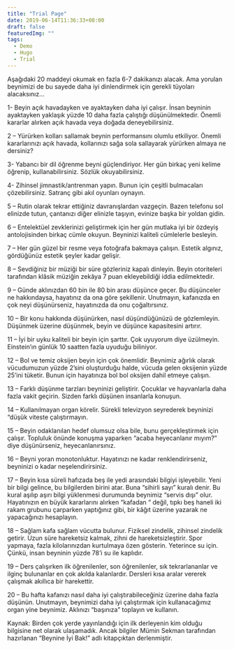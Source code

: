 ```yaml
---
title: "Trial Page"
date: 2019-06-14T11:36:33+08:00
draft: false
featuredImg: ""
tags: 
  - Demo
  - Hugo
  - Trial
---
```


Aşağıdaki 20 maddeyi okumak en fazla 6-7 dakikanızı alacak. Ama yorulan beynimizi de bu sayede daha iyi dinlendirmek için gerekli tüyoları alacaksınız…

1- Beyin açık havadayken ve ayaktayken daha iyi çalışır. İnsan beyninin ayaktayken yaklaşık yüzde 10 daha fazla çalıştığı düşünülmektedir. Önemli kararlar alırken açık havada veya doğada deneyebilirsiniz.

2 – Yürürken kolları sallamak beynin performansını olumlu etkiliyor. Önemli kararlarınızı açık havada, kollarınızı sağa sola sallayarak yürürken almaya ne dersiniz?

3- Yabancı bir dil öğrenme beyni güçlendiriyor. Her gün birkaç yeni kelime öğrenip, kullanabilirsiniz. Sözlük okuyabilirsiniz.

4- Zihinsel jimnastik/antrenman yapın. Bunun için çeşitli bulmacaları çözebilirsiniz. Satranç gibi akıl oyunları oynayın.

5 – Rutin olarak tekrar ettiğiniz davranışlardan vazgeçin. Bazen telefonu sol elinizde tutun, çantanızı diğer elinizle taşıyın, evinize başka bir yoldan gidin.

6 – Entelektüel zevklerinizi geliştirmek için her gün mutlaka iyi bir özdeyiş antolojisinden birkaç cümle okuyun. Beyninizi kaliteli cümlelerle besleyin.

7 – Her gün güzel bir resme veya fotoğrafa bakmaya çalışın. Estetik algınız, gördüğünüz estetik şeyler kadar gelişir.

8 – Sevdiğiniz bir müziği bir süre gözleriniz kapalı dinleyin. Beyin otoriteleri tarafından klâsik müziğin zekâya 7 puan ekleyebildiği iddia edilmektedir.

9 – Günde aklınızdan 60 bin ile 80 bin arası düşünce geçer. Bu düşünceler ne hakkındaysa, hayatınız da ona göre şekillenir. Unutmayın, kafanızda en çok neyi düşünürseniz, hayatınızda da onu çoğaltırsınız.

10 – Bir konu hakkında düşünürken, nasıl düşündüğünüzü de gözlemleyin. Düşünmek üzerine düşünmek, beyin ve düşünce kapasitesini artırır.

11 – İyi bir uyku kaliteli bir beyin için şarttır. Çok uyuyorum diye üzülmeyin. Einstein’ın günlük 10 saatten fazla uyuduğu biliniyor.

12 – Bol ve temiz oksijen beyin için çok önemlidir. Beynimiz ağırlık olarak vücudumuzun yüzde 2’sini oluşturduğu halde, vücuda gelen oksijenin yüzde 25’ini tüketir. Bunun için hayatınıza bol bol oksijen dahil etmeye çalışın.

13 – Farklı düşünme tarzları beyninizi geliştirir. Çocuklar ve hayvanlarla daha fazla vakit geçirin. Sizden farklı düşünen insanlarla konuşun.

14 – Kullanılmayan organ körelir. Sürekli televizyon seyrederek beyninizi “düşük viteste çalıştırmayın.

15 – Beyin odaklanılan hedef olumsuz olsa bile, bunu gerçekleştirmek için çalışır. Topluluk önünde konuşma yaparken “acaba heyecanlanır mıyım?” diye düşünürseniz, heyecanlanırsınız.

16 – Beyni yoran monotonluktur. Hayatınızı ne kadar renklendirirseniz, beyninizi o kadar neşelendirirsiniz.

17 – Beyin kısa süreli hafızada beş ile yedi arasındaki bilgiyi işleyebilir. Yeni bir bilgi gelince, bu bilgilerden birini atar. Buna “sihirli sayı” kuralı denir. Bu kural aşılıp aşırı bilgi yüklenmesi durumunda beynimiz “servis dışı” olur. Hayatınızın en büyük kararlarını alırken “kafadan “ değil, tıpkı beş haneli iki rakam grubunu çarparken yaptığınız gibi, bir kâğıt üzerine yazarak ne yapacağınızı hesaplayın.

18 – Sağlam kafa sağlam vücutta bulunur. Fiziksel zindelik, zihinsel zindelik getirir. Uzun süre hareketsiz kalmak, zihni de hareketsizleştirir. Spor yapmaya, fazla kilolarınızdan kurtulmaya özen gösterin. Yeterince su için. Çünkü, insan beyninin yüzde 78’i su ile kaplıdır.

19 – Ders çalışırken ilk öğrenilenler, son öğrenilenler, sık tekrarlananlar ve ilginç bulunanlar en çok akılda kalanlardır. Dersleri kısa aralar vererek çalışmak akıllıca bir harekettir.

20 – Bu hafta kafanızı nasıl daha iyi çalıştırabileceğiniz üzerine daha fazla düşünün. Unutmayın, beynimizi daha iyi çalıştırmak için kullanacağımız organ yine beynimiz. Aklınızı “başınıza” toplayın ve kullanın.

Kaynak: Birden çok yerde yayınlandığı için ilk derleyenin kim olduğu bilgisine net olarak ulaşamadık. Ancak bilgiler Mümin Sekman tarafından hazırlanan “Beynine İyi Bak!” adlı kitapçıktan derlenmiştir.
